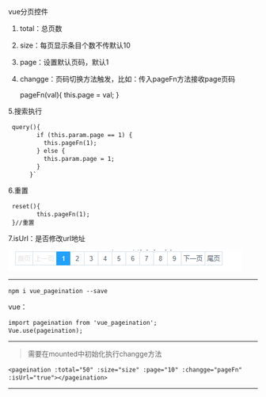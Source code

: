 vue分页控件
 1. total：总页数
 2. size：每页显示条目个数不传默认10
 3. page：设置默认页码，默认1
 4. changge：页码切换方法触发，比如：传入pageFn方法接收page页码


     pageFn(val){
        this.page = val;
      }

 5.搜索执行

     query(){
            if (this.param.page == 1) {
              this.pageFn(1);
            } else {
              this.param.page = 1;
            }
          }`
 
6.重置


     reset(){
            this.pageFn(1);
     }//重置
7.isUrl：是否修改url地址

![image](./demo.png)

----------

    npm i vue_pageination --save

vue：

    import pageination from 'vue_pageination';
    Vue.use(pageination);

----------


>需要在mounted中初始化执行changge方法

    <pageination :total="50" :size="size" :page="10" :changge="pageFn" :isUrl="true"></pageination>



----------
